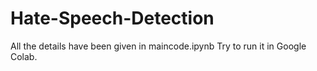# Hate-Speech-Detection

All the details have been given in maincode.ipynb
Try to run it in Google Colab.
